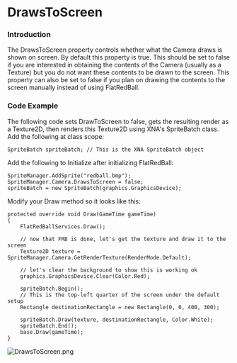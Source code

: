# DrawsToScreen

### Introduction

The DrawsToScreen property controls whether what the Camera draws is shown on screen. By default this property is true. This should be set to false if you are interested in obtaining the contents of the Camera (usually as a Texture) but you do not want these contents to be drawn to the screen. This property can also be set to false if you plan on drawing the contents to the screen manually instead of using FlatRedBall.

### Code Example

The following code sets DrawToScreen to false, gets the resulting render as a Texture2D, then renders this Texture2D using XNA's SpriteBatch class. Add the following at class scope:

```
SpriteBatch spriteBatch; // This is the XNA SpriteBatch object
```

Add the following to Initialize after initializing FlatRedBall:

```
SpriteManager.AddSprite("redball.bmp");
SpriteManager.Camera.DrawsToScreen = false;
spriteBatch = new SpriteBatch(graphics.GraphicsDevice);
```

Modify your Draw method so it looks like this:

```
protected override void Draw(GameTime gameTime)
{
    FlatRedBallServices.Draw();
   
    // now that FRB is done, let's get the texture and draw it to the screen
    Texture2D texture = SpriteManager.Camera.GetRenderTexture(RenderMode.Default);

    // let's clear the background to show this is working ok
    graphics.GraphicsDevice.Clear(Color.Red);

    spriteBatch.Begin();
    // This is the top-left quarter of the screen under the default setup
    Rectangle destinationRectangle = new Rectangle(0, 0, 400, 300);

    spriteBatch.Draw(texture, destinationRectangle, Color.White);
    spriteBatch.End();
    base.Draw(gameTime);
}
```

![DrawsToScreen.png](../../../.gitbook/assets/migrated\_media-DrawsToScreen.png)
